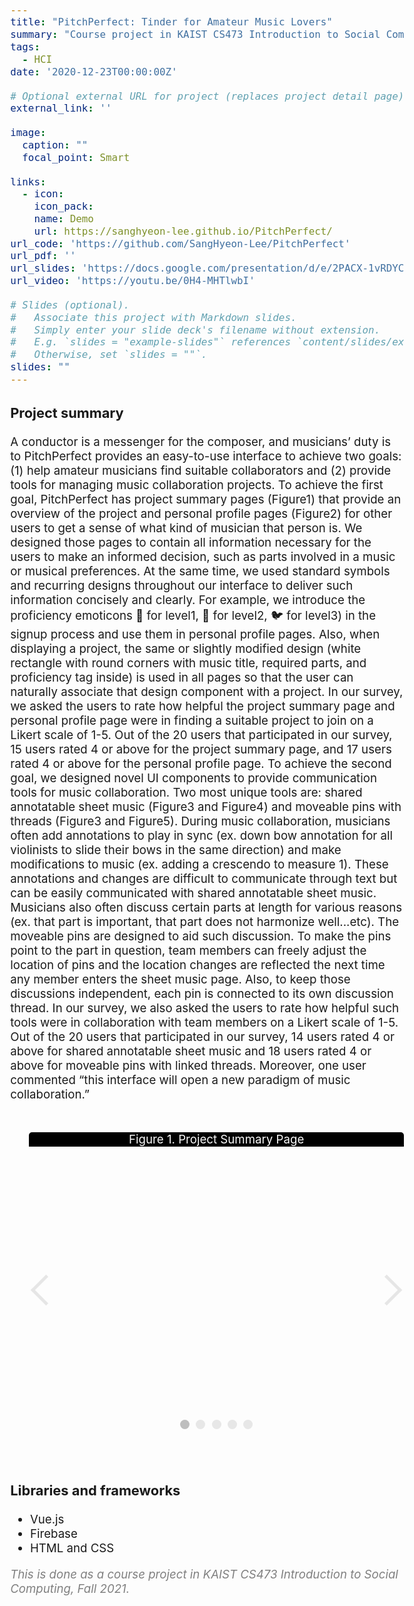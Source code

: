 ```yaml
---
title: "PitchPerfect: Tinder for Amateur Music Lovers"
summary: "Course project in KAIST CS473 Introduction to Social Computing, Fall 2020"
tags:
  - HCI
date: '2020-12-23T00:00:00Z'

# Optional external URL for project (replaces project detail page).
external_link: ''

image:
  caption: ""
  focal_point: Smart

links:
  - icon: 
    icon_pack: 
    name: Demo
    url: https://sanghyeon-lee.github.io/PitchPerfect/
url_code: 'https://github.com/SangHyeon-Lee/PitchPerfect'
url_pdf: ''
url_slides: 'https://docs.google.com/presentation/d/e/2PACX-1vRDYC3LR6Tq_lkYYPBD48LEr5Aon09gRfOqTyKlDu03NLQHvMrNR3vNACWvQZYgZpeCF0U9EM-6Nehl/pub?start=true&loop=false&delayms=3000'
url_video: 'https://youtu.be/0H4-MHTlwbI'

# Slides (optional).
#   Associate this project with Markdown slides.
#   Simply enter your slide deck's filename without extension.
#   E.g. `slides = "example-slides"` references `content/slides/example-slides.md`.
#   Otherwise, set `slides = ""`.
slides: ""
---
```

<style>
body{
  font-size: 14pt;
  margin-left: 12%;
  margin-right: 12%;
  /* margin-bottom: -100px; */
}

.carousel {
  height: 500px;
  width: 600px;
  overflow: hidden;
  text-align: center;
  position: relative;
  padding: 0;
  list-style: none;
}
.carousel__controls,
.carousel__activator {
  display: none;
}
.carousel__activator:nth-of-type(1):checked ~ .carousel__track {
  transform: translateX(0%);
}
.carousel__activator:nth-of-type(1):checked ~ .carousel__slide:nth-of-type(1) {
  transition: opacity 0.5s, transform 0.5s;
  top: 0;
  left: 0;
  right: 0;
  opacity: 1;
  transform: scale(1);
}
.carousel__activator:nth-of-type(1):checked ~ .carousel__controls:nth-of-type(1) {
  display: block;
  opacity: 1;
}
.carousel__activator:nth-of-type(1):checked ~ .carousel__indicators .carousel__indicator:nth-of-type(1) {
  opacity: 1;
}
.carousel__activator:nth-of-type(2):checked ~ .carousel__track {
  transform: translateX(-100%);
}
.carousel__activator:nth-of-type(2):checked ~ .carousel__slide:nth-of-type(2) {
  transition: opacity 0.5s, transform 0.5s;
  top: 0;
  left: 0;
  right: 0;
  opacity: 1;
  transform: scale(1);
}
.carousel__activator:nth-of-type(2):checked ~ .carousel__controls:nth-of-type(2) {
  display: block;
  opacity: 1;
}
.carousel__activator:nth-of-type(2):checked ~ .carousel__indicators .carousel__indicator:nth-of-type(2) {
  opacity: 1;
}
.carousel__activator:nth-of-type(3):checked ~ .carousel__track {
  transform: translateX(-200%);
}
.carousel__activator:nth-of-type(3):checked ~ .carousel__slide:nth-of-type(3) {
  transition: opacity 0.5s, transform 0.5s;
  top: 0;
  left: 0;
  right: 0;
  opacity: 1;
  transform: scale(1);
}
.carousel__activator:nth-of-type(3):checked ~ .carousel__controls:nth-of-type(3) {
  display: block;
  opacity: 1;
}
.carousel__activator:nth-of-type(3):checked ~ .carousel__indicators .carousel__indicator:nth-of-type(3) {
  opacity: 1;
}
.carousel__activator:nth-of-type(4):checked ~ .carousel__track {
  transform: translateX(-300%);
}
.carousel__activator:nth-of-type(4):checked ~ .carousel__slide:nth-of-type(4) {
  transition: opacity 0.5s, transform 0.5s;
  top: 0;
  left: 0;
  right: 0;
  opacity: 1;
  transform: scale(1);
}
.carousel__activator:nth-of-type(4):checked ~ .carousel__controls:nth-of-type(4) {
  display: block;
  opacity: 1;
}
.carousel__activator:nth-of-type(4):checked ~ .carousel__indicators .carousel__indicator:nth-of-type(4) {
  opacity: 1;
}
.carousel__activator:nth-of-type(5):checked ~ .carousel__track {
  transform: translateX(-400%);
}
.carousel__activator:nth-of-type(5):checked ~ .carousel__slide:nth-of-type(5) {
  transition: opacity 0.5s, transform 0.5s;
  top: 0;
  left: 0;
  right: 0;
  opacity: 1;
  transform: scale(1);
}
.carousel__activator:nth-of-type(5):checked ~ .carousel__controls:nth-of-type(5) {
  display: block;
  opacity: 1;
}
.carousel__activator:nth-of-type(5):checked ~ .carousel__indicators .carousel__indicator:nth-of-type(5) {
  opacity: 1;
}
.carousel__control {
  height: 30px;
  width: 30px;
  margin-top: -15px;
  top: 50%;
  position: absolute;
  display: block;
  cursor: pointer;
  border-width: 5px 5px 0 0;
  border-style: solid;
  border-color: #bebebe;
  opacity: 0.35;
  outline: 0;
  z-index: 3;
}
.carousel__control:hover {
  opacity: 1;
}
.carousel__control--backward {
  left: 10px;
  transform: rotate(-135deg);
}
.carousel__control--forward {
  right: 10px;
  transform: rotate(45deg);
}
.carousel__indicators {
  position: absolute;
  bottom: 20px;
  width: 100%;
  text-align: center;
}
.carousel__indicator {
  height: 15px;
  width: 15px;
  border-radius: 100%;
  display: inline-block;
  z-index: 2;
  cursor: pointer;
  opacity: 0.35;
  margin: 0 2.5px 0 2.5px;
}
.carousel__indicator:hover {
  opacity: 0.75;
}
.carousel__track {
  position: absolute;
  top: 0;
  right: 0;
  bottom: 0;
  left: 0;
  padding: 0;
  margin: 0;
  transition: transform 0.5s ease 0s;
}
.carousel__track .carousel__slide {
  display: block;
  top: 0;
  left: 0;
  right: 0;
  opacity: 1;
}
.carousel__track .carousel__slide:nth-of-type(1) {
  transform: translateX(0%);
}
.carousel__track .carousel__slide:nth-of-type(2) {
  transform: translateX(100%);
}
.carousel__track .carousel__slide:nth-of-type(3) {
  transform: translateX(200%);
}
.carousel__track .carousel__slide:nth-of-type(4) {
  transform: translateX(300%);
}
.carousel__track .carousel__slide:nth-of-type(5) {
  transform: translateX(400%);
}
.carousel--scale .carousel__slide {
  transform: scale(0);
}
.carousel__slide {
  height: 100%;
  position: absolute;
  overflow-y: auto;
  opacity: 0;
}
/**
  * Theming
*/

.carousel-container {
  display: inline-block;
}
.my-carousel {
  border-radius: 5px;
  margin: 30px;
}
.carousel__slide {
  overflow: hidden;
}
.carousel--thumb .carousel__indicator {
  height: 30px;
  width: 30px;
}

.carousel__indicator {
  background-color: #bebebe;
}
.carousel__slide:nth-of-type(1),
.carousel--thumb .carousel__indicators .carousel__indicator:nth-of-type(1) {
  background-image: url("/uploads/projects/pitchperfect/figure1.png");
  background-size: cover;
  background-position: center;
}
.carousel__slide:nth-of-type(2),
.carousel--thumb .carousel__indicators .carousel__indicator:nth-of-type(2) {
  background-image: url("/uploads/projects/pitchperfect/figure2.png");
  background-size: cover;
  background-position: center;
}
.carousel__slide:nth-of-type(3),
.carousel--thumb .carousel__indicators .carousel__indicator:nth-of-type(3) {
  background-image: url("/uploads/projects/pitchperfect/figure3.png");
  background-size: cover;
  background-position: center;
}
.carousel__slide:nth-of-type(4),
.carousel--thumb .carousel__indicators .carousel__indicator:nth-of-type(4) {
  background-image: url("/uploads/projects/pitchperfect/figure4.png");
  background-size: cover;
  background-position: center;
}
.carousel__slide:nth-of-type(5),
.carousel--thumb .carousel__indicators .carousel__indicator:nth-of-type(5) {
  background-image: url("/uploads/projects/pitchperfect/figure5.png");
  background-size: cover;
  background-position: center;
}

@media only screen and (max-width: 768px) {
 body {
  font-size: 12pt;
  /* text-align:center; */
  margin-left: 0%;
  margin-right: 0%;
 }

  .carousel {
    height: 280px;
    width: 300px;
    overflow: hidden;
    text-align: center;
    position: relative;
    padding: 0;
    list-style: none;
  } 
}

</style>

### Project summary
A conductor is a messenger for the composer, and musicians’ duty is to PitchPerfect provides an easy-to-use interface to achieve two goals: (1) help amateur musicians find suitable collaborators and (2) provide tools for managing music collaboration projects. To achieve the first goal, PitchPerfect has project summary pages (Figure1) that provide an overview of the project and personal profile pages (Figure2) for other users to get a sense of what kind of musician that person is. We designed those pages to contain all information necessary for the users to make an informed decision, such as parts involved in a music or musical preferences. At the same time, we used standard symbols and recurring designs throughout our interface to deliver such information concisely and clearly. For example, we introduce the proficiency emoticons 🐣 for level1, 🐥 for level2, 🐦 for level3) in the signup process and use them in personal profile pages. Also, when displaying a project, the same or slightly modified design (white rectangle with round corners with music title, required parts, and proficiency tag inside) is used in all pages so that the user can naturally associate that design component with a project. In our survey, we asked the users to rate how helpful the project summary page and personal profile page were in finding a suitable project to join on a Likert scale of 1-5. Out of the 20 users that participated in our survey, 15 users rated 4 or above for the project summary page, and 17 users rated 4 or above for the personal profile page. To achieve the second goal, we designed novel UI components to provide communication tools for music collaboration. Two most unique tools are: shared annotatable sheet music (Figure3 and Figure4) and moveable pins with threads (Figure3 and Figure5). During music collaboration, musicians often add annotations to play in sync (ex. down bow annotation for all violinists to slide their bows in the same direction) and make modifications to music (ex. adding a crescendo to measure 1). These annotations and changes are difficult to communicate through text but can be easily communicated with shared annotatable sheet music. Musicians also often discuss certain parts at length for various reasons (ex. that part is important, that part does not harmonize well...etc). The moveable pins are designed to aid such discussion. To make the pins point to the part in question, team members can freely adjust the location of pins and the location changes are reflected the next time any member enters the sheet music page. Also, to keep those discussions independent, each pin is connected to its own discussion thread. In our survey, we also asked the users to rate how helpful such tools were in collaboration with team members on a Likert scale of 1-5. Out of the 20 users that participated in our survey, 14 users rated 4 or above for shared annotatable sheet music and 18 users rated 4 or above for moveable pins with linked threads. Moreover, one user commented “this interface will open a new paradigm of music collaboration.” 


<div class="carousel-container">
  <div class="carousel my-carousel carousel--translate">
    <input class="carousel__activator" type="radio" name="carousel" id="F" checked="checked"/>
    <input class="carousel__activator" type="radio" name="carousel" id="G"/>
    <input class="carousel__activator" type="radio" name="carousel" id="H"/>
    <input class="carousel__activator" type="radio" name="carousel" id="I"/>
    <input class="carousel__activator" type="radio" name="carousel" id="J"/>
    <div class="carousel__controls">
      <label class="carousel__control carousel__control--backward" for="J"></label>
      <label class="carousel__control carousel__control--forward" for="G"></label>
    </div>
    <div class="carousel__controls">
      <label class="carousel__control carousel__control--backward" for="F"></label>
      <label class="carousel__control carousel__control--forward" for="H"></label>
    </div>
    <div class="carousel__controls">
      <label class="carousel__control carousel__control--backward" for="G"></label>
      <label class="carousel__control carousel__control--forward" for="I"></label>
    </div>
    <div class="carousel__controls">
      <label class="carousel__control carousel__control--backward" for="H"></label>
      <label class="carousel__control carousel__control--forward" for="J"></label>
    </div>
    <div class="carousel__controls">
      <label class="carousel__control carousel__control--backward" for="I"></label>
      <label class="carousel__control carousel__control--forward" for="F"></label>
    </div>
    <div class="carousel__track">
      <li class="carousel__slide">
        <p style="background-color: black; color:white; color: #fafafa; position: absolute; top: 5%; width: 100%; text-align: center; margin-top: -25px;">Figure 1. Project Summary Page</p>
      </li>
      <li class="carousel__slide">
        <p style="background-color: black; color:white; color: #fafafa; position: absolute; top: 5%; width: 100%; text-align: center; margin-top: -25px;">Figure 2. Personal Profile Page</p>
      </li>
      <li class="carousel__slide">
        <p style="background-color: black; color:white; color: #fafafa; position: absolute; top: 5%; width: 100%; text-align: center; margin-top: -25px;">Figure3: Shared Sheet Music Page</p>
      </li>
      <li class="carousel__slide">
        <p style="background-color: black; color:white; color: #fafafa; position: absolute; top: 5%; width: 100%; text-align: center; margin-top: -25px;">Figure4: Annotation Page</p>
      </li>
      <li class="carousel__slide">
        <p style="background-color: black; color:white; color: #fafafa; position: absolute; top: 5%; width: 100%; text-align: center; margin-top: -25px;">Figure5: Thread Discussion Page</p>
      </li>
    </div>
    <div class="carousel__indicators">
      <label class="carousel__indicator" for="F"></label>
      <label class="carousel__indicator" for="G"></label>
      <label class="carousel__indicator" for="H"></label>
      <label class="carousel__indicator" for="I"></label>
      <label class="carousel__indicator" for="J"></label>
    </div>
  </div>
</div>

### Libraries and frameworks

- Vue.js
- Firebase
- HTML and CSS

<span style="color: gray">
<i>This is done as a course project in KAIST CS473 Introduction to Social Computing, Fall 2021.</i></span>
